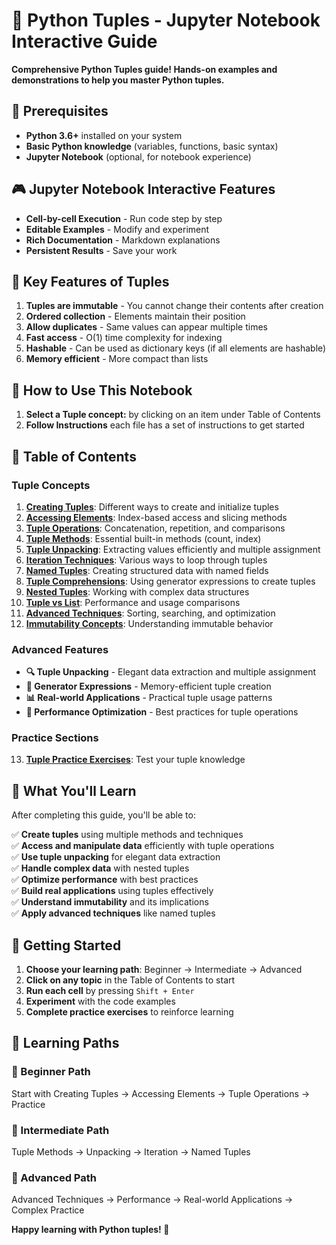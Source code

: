 # 🐍 Python Tuples - Jupyter Notebook Interactive Guide 
**Comprehensive Python Tuples guide! Hands-on examples and demonstrations to help you master Python tuples.**

## 🔧 Prerequisites

- **Python 3.6+** installed on your system
- **Basic Python knowledge** (variables, functions, basic syntax)
- **Jupyter Notebook** (optional, for notebook experience)

## 🎮 Jupyter Notebook Interactive Features

- **Cell-by-cell Execution** - Run code step by step
- **Editable Examples** - Modify and experiment
- **Rich Documentation** - Markdown explanations
- **Persistent Results** - Save your work

## 🔑 Key Features of Tuples

1. **Tuples are immutable** - You cannot change their contents after creation
2. **Ordered collection** - Elements maintain their position
3. **Allow duplicates** - Same values can appear multiple times
4. **Fast access** - O(1) time complexity for indexing
5. **Hashable** - Can be used as dictionary keys (if all elements are hashable)
6. **Memory efficient** - More compact than lists

## 🎯 How to Use This Notebook
1. **Select a Tuple concept:** by clicking on an item under Table of Contents
2. **Follow Instructions** each file has a set of instructions to get started

## 📖 Table of Contents
### Tuple Concepts

1. [**Creating Tuples**](./Creating_Tuples.ipynb): Different ways to create and initialize tuples
2. [**Accessing Elements**](./Accessing_Tuple_Items.ipynb): Index-based access and slicing methods
3. [**Tuple Operations**](./Tuple_Operations.ipynb): Concatenation, repetition, and comparisons
4. [**Tuple Methods**](./Tuple_Methods_Operations.ipynb): Essential built-in methods (count, index)
5. [**Tuple Unpacking**](./Tuple_Unpacking.ipynb): Extracting values efficiently and multiple assignment
6. [**Iteration Techniques**](./Tuple_Iteration_Techniques.ipynb): Various ways to loop through tuples
7. [**Named Tuples**](./Named_Tuples.ipynb): Creating structured data with named fields
8. [**Tuple Comprehensions**](./Tuple_Comprehensions.ipynb): Using generator expressions to create tuples
9. [**Nested Tuples**](./Nested_Tuples.ipynb): Working with complex data structures
10. [**Tuple vs List**](./Tuple_vs_List_Comparison.ipynb): Performance and usage comparisons
11. [**Advanced Techniques**](./Advanced_Tuple_Techniques.ipynb): Sorting, searching, and optimization
12. [**Immutability Concepts**](./Tuple_Immutability.ipynb): Understanding immutable behavior

### Advanced Features

- **🔍 Tuple Unpacking** - Elegant data extraction and multiple assignment
- **🔄 Generator Expressions** - Memory-efficient tuple creation
- **📊 Real-world Applications** - Practical tuple usage patterns
- **🚀 Performance Optimization** - Best practices for tuple operations

### Practice Sections

13. [**Tuple Practice Exercises**](./Tuple_Practice_Exercises.ipynb): Test your tuple knowledge

## 🎯 What You'll Learn

After completing this guide, you'll be able to:

✅ **Create tuples** using multiple methods and techniques  
✅ **Access and manipulate data** efficiently with tuple operations  
✅ **Use tuple unpacking** for elegant data extraction  
✅ **Handle complex data** with nested tuples  
✅ **Optimize performance** with best practices  
✅ **Build real applications** using tuples effectively  
✅ **Understand immutability** and its implications  
✅ **Apply advanced techniques** like named tuples  

## 🚀 Getting Started

1. **Choose your learning path**: Beginner → Intermediate → Advanced
2. **Click on any topic** in the Table of Contents to start
3. **Run each cell** by pressing `Shift + Enter`
4. **Experiment** with the code examples
5. **Complete practice exercises** to reinforce learning

## 🌟 Learning Paths

### 🌱 Beginner Path
Start with Creating Tuples → Accessing Elements → Tuple Operations → Practice

### 🌿 Intermediate Path
Tuple Methods → Unpacking → Iteration → Named Tuples

### 🌳 Advanced Path
Advanced Techniques → Performance → Real-world Applications → Complex Practice

**Happy learning with Python tuples! 🎯**